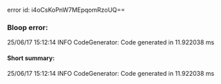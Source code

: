 error id: i4oCsKoPnW7MEpqomRzoUQ==
### Bloop error:

25/06/17 15:12:14 INFO CodeGenerator: Code generated in 11.922038 ms
#### Short summary: 

25/06/17 15:12:14 INFO CodeGenerator: Code generated in 11.922038 ms